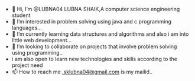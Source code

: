 - 👋 Hi, I’m @LUBNA04 LUBNA SHAIK,A computer science engineering student
- 👀 I’m interested in problem solving using java and c programming languages...
- 🌱 I’m currently learning data structures and algorithms and also i am into little web development...
- 💞️ I’m looking to collaborate on projects that involve problem solving using programming..
- i am also open to learn new technologies and skills according to the project need
- 📫 How to reach me .sklubna04@gmail.com is my mailid..

<!---
LUBNA04/LUBNA04 is a ✨ special ✨ repository because its `README.md` (this file) appears on your GitHub profile.
You can click the Preview link to take a look at your changes.
--->

